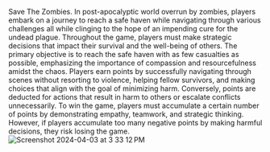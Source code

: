 
Save The Zombies. In post-apocalyptic world overrun by zombies, players embark on a journey to reach a safe haven while navigating through various challenges all while clinging to the hope of an impending cure for the undead plague. Throughout the game, players must make strategic decisions that impact their survival and the well-being of others. The primary objective is to reach the safe haven with as few casualties as possible, emphasizing the importance of compassion and resourcefulness amidst the chaos. Players earn points by successfully navigating through scenes without resorting to violence, helping fellow survivors, and making choices that align with the goal of minimizing harm. Conversely, points are deducted for actions that result in harm to others or escalate conflicts unnecessarily. To win the game, players must accumulate a certain number of points by demonstrating empathy, teamwork, and strategic thinking. However, if players accumulate too many negative points by making harmful decisions, they risk losing the game.
![Screenshot 2024-04-03 at 3 33 12 PM](https://github.com/AyolaM/SkillStorm-Zombies/assets/83186109/f042ae00-a1c9-4716-ae85-21f8c1af8c17)
